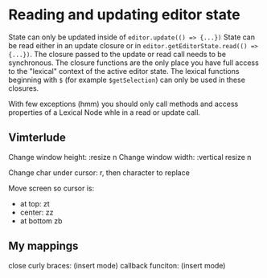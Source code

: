 # Reading and updating editor state

State can only be updated inside of `editor.update(() => {...})` State can be read either in an update closure or in `editor.getEditorState.read(() => {...})`. The closure passed to the update or read call needs to be synchronous. The closure functions are the only place you have full access to the "lexical" context of the active editor state. The lexical functions beginning with `$` (for example `$getSelection`) can only be used in these closures.

With few exceptions (hmm) you should only call methods and access properties of a Lexical Node whle in a read or update call.

## Vimterlude

Change window height: :resize n
Change window width: :vertical resize n

Change char under cursor: r, then character to replace

Move screen so cursor is:

- at top: zt
- center: zz
- at bottom zb

## My mappings

close curly braces: (insert mode) <C-j>
callback funciton: (insert mode) <C-c>
